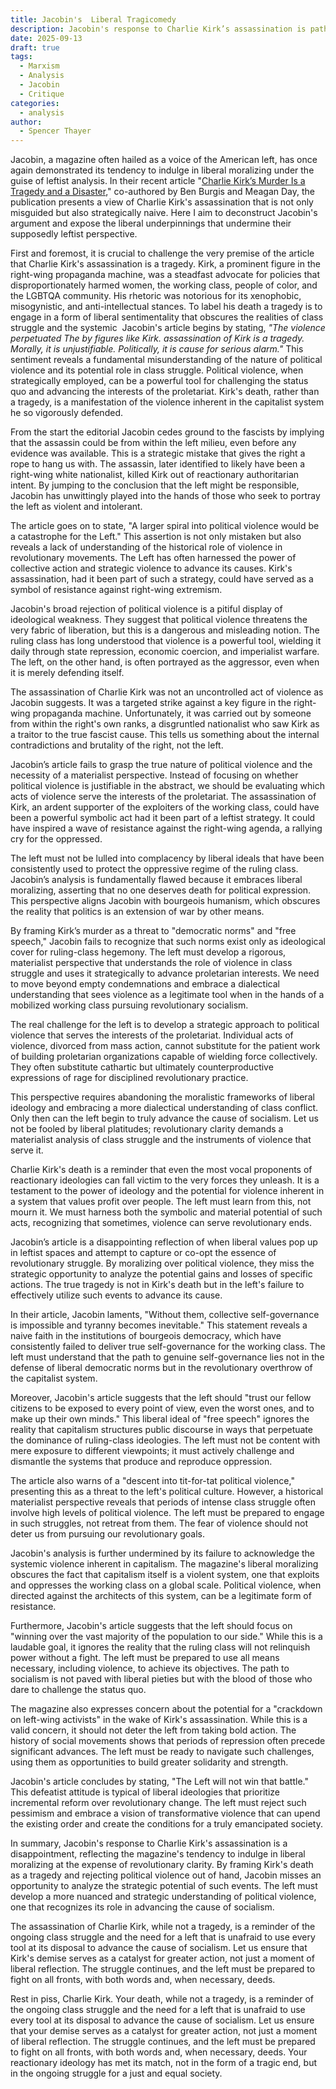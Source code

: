 ```yaml
---
title: Jacobin's  Liberal Tragicomedy
description: Jacobin's response to Charlie Kirk’s assassination is pathetic.
date: 2025-09-13
draft: true
tags:
  - Marxism
  - Analysis
  - Jacobin
  - Critique
categories:
  - analysis
author:
  - Spencer Thayer
---
```

Jacobin, a magazine often hailed as a voice of the American left, has once again demonstrated its tendency to indulge in liberal moralizing under the guise of leftist analysis. In their recent article "[Charlie Kirk’s Murder Is a Tragedy and a Disaster](https://jacobin.com/2025/09/charlie-kirk-murder-political-violence)," co-authored by Ben Burgis and Meagan Day, the publication presents a view of Charlie Kirk's assassination that is not only misguided but also strategically naive. Here I aim to deconstruct Jacobin's argument and expose the liberal underpinnings that undermine their supposedly leftist perspective.

First and foremost, it is crucial to challenge the very premise of the article that Charlie Kirk's assassination is a tragedy. Kirk, a prominent figure in the right-wing propaganda machine, was a steadfast advocate for policies that disproportionately harmed women, the working class, people of color, and the LGBTQA community. His rhetoric was notorious for its xenophobic, misogynistic, and anti-intellectual stances. To label his death a tragedy is to engage in a form of liberal sentimentality that obscures the realities of class struggle and the systemic 
Jacobin's article begins by stating, *"The violence perpetuated The by figures like Kirk.
assassination of Kirk is a tragedy. Morally, it is unjustifiable. Politically, it is cause for serious alarm."* This sentiment reveals a fundamental misunderstanding of the nature of political violence and its potential role in class struggle. Political violence, when strategically employed, can be a powerful tool for challenging the status quo and advancing the interests of the proletariat. Kirk's death, rather than a tragedy, is a manifestation of the violence inherent in the capitalist system he so vigorously defended.

From the start the editorial Jacobin cedes ground to the fascists by implying that the assassin could be from within the left milieu, even before any evidence was available. This is a strategic mistake that gives the right a rope to hang us with. The assassin, later identified to likely have been a right-wing white nationalist, killed Kirk out of reactionary authoritarian intent. By jumping to the conclusion that the left might be responsible, Jacobin has unwittingly played into the hands of those who seek to portray the left as violent and intolerant.

The article goes on to state, "A larger spiral into political violence would be a catastrophe for the Left." This assertion is not only mistaken but also reveals a lack of understanding of the historical role of violence in revolutionary movements. The Left has often harnessed the power of collective action and strategic violence to advance its causes. Kirk's assassination, had it been part of such a strategy, could have served as a symbol of resistance against right-wing extremism.

Jacobin's broad rejection of political violence is a pitiful display of ideological weakness. They suggest that political violence threatens the very fabric of liberation, but this is a dangerous and misleading notion. The ruling class has long understood that violence is a powerful tool, wielding it daily through state repression, economic coercion, and imperialist warfare. The left, on the other hand, is often portrayed as the aggressor, even when it is merely defending itself.

The assassination of Charlie Kirk was not an uncontrolled act of violence as Jacobin suggests. It was a targeted strike against a key figure in the right-wing propaganda machine. Unfortunately, it was carried out by someone from within the right's own ranks, a disgruntled nationalist who saw Kirk as a traitor to the true fascist cause. This tells us something about the internal contradictions and brutality of the right, not the left.

Jacobin’s article fails to grasp the true nature of political violence and the necessity of a materialist perspective. Instead of focusing on whether political violence is justifiable in the abstract, we should be evaluating which acts of violence serve the interests of the proletariat. The assassination of Kirk, an ardent supporter of the exploiters of the working class, could have been a powerful symbolic act had it been part of a leftist strategy. It could have inspired a wave of resistance against the right-wing agenda, a rallying cry for the oppressed.

The left must not be lulled into complacency by liberal ideals that have been consistently used to protect the oppressive regime of the ruling class. Jacobin’s analysis is fundamentally flawed because it embraces liberal moralizing, asserting that no one deserves death for political expression. This perspective aligns Jacobin with bourgeois humanism, which obscures the reality that politics is an extension of war by other means.

By framing Kirk’s murder as a threat to "democratic norms" and "free speech," Jacobin fails to recognize that such norms exist only as ideological cover for ruling-class hegemony. The left must develop a rigorous, materialist perspective that understands the role of violence in class struggle and uses it strategically to advance proletarian interests. We need to move beyond empty condemnations and embrace a dialectical understanding that sees violence as a legitimate tool when in the hands of a mobilized working class pursuing revolutionary socialism.

The real challenge for the left is to develop a strategic approach to political violence that serves the interests of the proletariat. Individual acts of violence, divorced from mass action, cannot substitute for the patient work of building proletarian organizations capable of wielding force collectively. They often substitute cathartic but ultimately counterproductive expressions of rage for disciplined revolutionary practice.

This perspective requires abandoning the moralistic frameworks of liberal ideology and embracing a more dialectical understanding of class conflict. Only then can the left begin to truly advance the cause of socialism. Let us not be fooled by liberal platitudes; revolutionary clarity demands a materialist analysis of class struggle and the instruments of violence that serve it.

Charlie Kirk's death is a reminder that even the most vocal proponents of reactionary ideologies can fall victim to the very forces they unleash. It is a testament to the power of ideology and the potential for violence inherent in a system that values profit over people. The left must learn from this, not mourn it. We must harness both the symbolic and material potential of such acts, recognizing that sometimes, violence can serve revolutionary ends.

Jacobin’s article is a disappointing reflection of when liberal values pop up in leftist spaces and attempt to capture or co-opt the essence of revolutionary struggle. By moralizing over political violence, they miss the strategic opportunity to analyze the potential gains and losses of specific actions. The true tragedy is not in Kirk's death but in the left's failure to effectively utilize such events to advance its cause.

In their article, Jacobin laments, "Without them, collective self-governance is impossible and tyranny becomes inevitable." This statement reveals a naive faith in the institutions of bourgeois democracy, which have consistently failed to deliver true self-governance for the working class. The left must understand that the path to genuine self-governance lies not in the defense of liberal democratic norms but in the revolutionary overthrow of the capitalist system.

Moreover, Jacobin's article suggests that the left should "trust our fellow citizens to be exposed to every point of view, even the worst ones, and to make up their own minds." This liberal ideal of "free speech" ignores the reality that capitalism structures public discourse in ways that perpetuate the dominance of ruling-class ideologies. The left must not be content with mere exposure to different viewpoints; it must actively challenge and dismantle the systems that produce and reproduce oppression.

The article also warns of a "descent into tit-for-tat political violence," presenting this as a threat to the left's political culture. However, a historical materialist perspective reveals that periods of intense class struggle often involve high levels of political violence. The left must be prepared to engage in such struggles, not retreat from them. The fear of violence should not deter us from pursuing our revolutionary goals.

Jacobin's analysis is further undermined by its failure to acknowledge the systemic violence inherent in capitalism. The magazine's liberal moralizing obscures the fact that capitalism itself is a violent system, one that exploits and oppresses the working class on a global scale. Political violence, when directed against the architects of this system, can be a legitimate form of resistance.

Furthermore, Jacobin's article suggests that the left should focus on "winning over the vast majority of the population to our side." While this is a laudable goal, it ignores the reality that the ruling class will not relinquish power without a fight. The left must be prepared to use all means necessary, including violence, to achieve its objectives. The path to socialism is not paved with liberal pieties but with the blood of those who dare to challenge the status quo.

The magazine also expresses concern about the potential for a "crackdown on left-wing activists" in the wake of Kirk's assassination. While this is a valid concern, it should not deter the left from taking bold action. The history of social movements shows that periods of repression often precede significant advances. The left must be ready to navigate such challenges, using them as opportunities to build greater solidarity and strength.

Jacobin's article concludes by stating, "The Left will not win that battle." This defeatist attitude is typical of liberal ideologies that prioritize incremental reform over revolutionary change. The left must reject such pessimism and embrace a vision of transformative violence that can upend the existing order and create the conditions for a truly emancipated society.

In summary, Jacobin's response to Charlie Kirk's assassination is a disappointment, reflecting the magazine's tendency to indulge in liberal moralizing at the expense of revolutionary clarity. By framing Kirk's death as a tragedy and rejecting political violence out of hand, Jacobin misses an opportunity to analyze the strategic potential of such events. The left must develop a more nuanced and strategic understanding of political violence, one that recognizes its role in advancing the cause of socialism.

The assassination of Charlie Kirk, while not a tragedy, is a reminder of the ongoing class struggle and the need for a left that is unafraid to use every tool at its disposal to advance the cause of socialism. Let us ensure that Kirk's demise serves as a catalyst for greater action, not just a moment of liberal reflection. The struggle continues, and the left must be prepared to fight on all fronts, with both words and, when necessary, deeds.

Rest in piss, Charlie Kirk. Your death, while not a tragedy, is a reminder of the ongoing class struggle and the need for a left that is unafraid to use every tool at its disposal to advance the cause of socialism. Let us ensure that your demise serves as a catalyst for greater action, not just a moment of liberal reflection. The struggle continues, and the left must be prepared to fight on all fronts, with both words and, when necessary, deeds. Your reactionary ideology has met its match, not in the form of a tragic end, but in the ongoing struggle for a just and equal society.